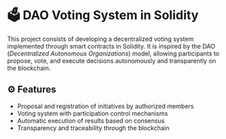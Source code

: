 # 🗳️ DAO Voting System in Solidity

This project consists of developing a decentralized voting system implemented through smart contracts in Solidity. It is inspired by the DAO (*Decentralized Autonomous Organizations*) model, allowing participants to propose, vote, and execute decisions autonomously and transparently on the blockchain.

## ⚙️ Features

- Proposal and registration of initiatives by authorized members  
- Voting system with participation control mechanisms  
- Automatic execution of results based on consensus  
- Transparency and traceability through the blockchain  
